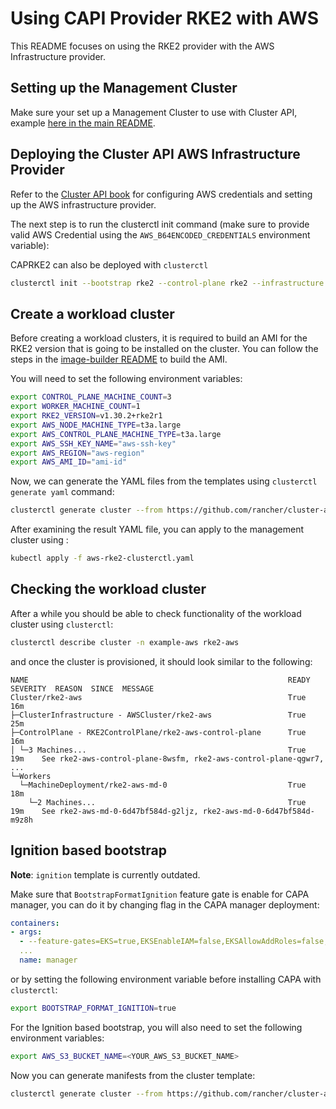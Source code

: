 # Using CAPI Provider RKE2 with AWS
This README focuses on using the RKE2 provider with the AWS Infrastructure provider.

## Setting up the Management Cluster
Make sure your set up a Management Cluster to use with Cluster API, example [here in the main README](https://github.com/rancher/cluster-api-provider-rke2#management-cluster).

## Deploying the Cluster API AWS Infrastructure Provider

Refer to the [Cluster API book](https://cluster-api.sigs.k8s.io/user/quick-start#initialization-for-common-providers) for configuring AWS credentials and setting up the AWS infrastructure provider.

The next step is to run the clusterctl init command (make sure to provide valid AWS Credential using the `AWS_B64ENCODED_CREDENTIALS` environment variable):

CAPRKE2 can also be deployed with `clusterctl`

```bash
clusterctl init --bootstrap rke2 --control-plane rke2 --infrastructure aws
```

## Create a workload cluster

Before creating a workload clusters, it is required to build an AMI for the RKE2 version that is going to be installed on the cluster. You can follow the steps in the [image-builder README](../../image-builder/README.md#aws) to build the AMI.

You will need to set the following environment variables:

```bash
export CONTROL_PLANE_MACHINE_COUNT=3
export WORKER_MACHINE_COUNT=1
export RKE2_VERSION=v1.30.2+rke2r1
export AWS_NODE_MACHINE_TYPE=t3a.large
export AWS_CONTROL_PLANE_MACHINE_TYPE=t3a.large 
export AWS_SSH_KEY_NAME="aws-ssh-key"
export AWS_REGION="aws-region"
export AWS_AMI_ID="ami-id"
```

Now, we can generate the YAML files from the templates using `clusterctl generate yaml` command:

```bash
clusterctl generate cluster --from https://github.com/rancher/cluster-api-provider-rke2/blob/main/samples/aws/cluster-template.yaml -n example-aws rke2-aws > aws-rke2-clusterctl.yaml
```

After examining the result YAML file, you can apply to the management cluster using :

```bash
kubectl apply -f aws-rke2-clusterctl.yaml
```

## Checking the workload cluster
After a while you should be able to check functionality of the workload cluster using `clusterctl`: 

```bash
clusterctl describe cluster -n example-aws rke2-aws
```

and once the cluster is provisioned, it should look similar to the following:

```
NAME                                                          READY  SEVERITY  REASON  SINCE  MESSAGE
Cluster/rke2-aws                                              True                     16m
├─ClusterInfrastructure - AWSCluster/rke2-aws                 True                     25m
├─ControlPlane - RKE2ControlPlane/rke2-aws-control-plane      True                     16m
│ └─3 Machines...                                             True                     19m    See rke2-aws-control-plane-8wsfm, rke2-aws-control-plane-qgwr7, ...
└─Workers
  └─MachineDeployment/rke2-aws-md-0                           True                     18m
    └─2 Machines...                                           True                     19m    See rke2-aws-md-0-6d47bf584d-g2ljz, rke2-aws-md-0-6d47bf584d-m9z8h
```

## Ignition based bootstrap

**Note**: `ignition` template is currently outdated.

Make sure that `BootstrapFormatIgnition` feature gate is enable for CAPA manager, you can do it
by changing flag in the CAPA manager deployment:

```yaml
containers:
- args:
  - --feature-gates=EKS=true,EKSEnableIAM=false,EKSAllowAddRoles=false,EKSFargate=false,MachinePool=false,EventBridgeInstanceState=false,AutoControllerIdentityCreator=true,BootstrapFormatIgnition=true,ExternalResourceGC=false
  ...
  name: manager
```
or by setting the following environment variable before installing CAPA with `clusterctl`:

```bash
export BOOTSTRAP_FORMAT_IGNITION=true
```

For the Ignition based bootstrap, you will also need to set the following environment variables:

```bash
export AWS_S3_BUCKET_NAME=<YOUR_AWS_S3_BUCKET_NAME>
```

Now you can generate manifests from the cluster template:

```bash
clusterctl generate cluster --from https://github.com/rancher/cluster-api-provider-rke2/blob/main/samples/aws/ignition/cluster-template-ignition.yaml -n example-aws rke2-aws > aws-rke2-clusterctl.yaml
```

